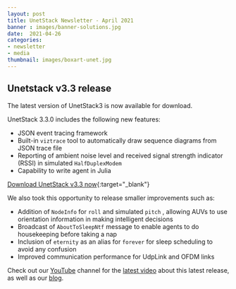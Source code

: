 ```yaml
---
layout: post
title: UnetStack Newsletter - April 2021
banner : images/banner-solutions.jpg
date:  2021-04-26
categories:
- newsletter
- media
thumbnail: images/boxart-unet.jpg
---
```

## Unetstack v3.3 release

The latest version of UnetStack3 is now available for download.


UnetStack 3.3.0 includes the following new features:

- JSON event tracing framework
- Built-in `viztrace` tool to automatically draw sequence diagrams from JSON trace file
- Reporting of ambient noise level and received signal strength indicator (RSSI) in simulated `HalfDuplexModem`
- Capability to write agent in Julia


[Download UnetStack v3.3 now](https://unetstack.net/#downloads){:target="_blank"}


We also took this opportunity to release smaller improvements such as:

- Addition of  `NodeInfo`  for `roll` and simulated `pitch` , allowing AUVs to use orientation information in making intelligent decisions
- Broadcast of  `AboutToSleepNtf` message to enable agents to do housekeeping before taking a nap
- Inclusion of  `eternity`  as an alias for  `forever` for sleep scheduling to avoid any confusion
- Improved communication performance for UdpLink and OFDM links

Check out our [YouTube](https://www.youtube.com/channel/UCnwSva23AuUCFPqgI0kPvdw) channel for the [latest video](https://www.youtube.com/watch?v=H1522Aa1UuY) about this latest release, as well as our [blog](https://blog.unetstack.net/whats-new-in-UnetStack-3.3).


